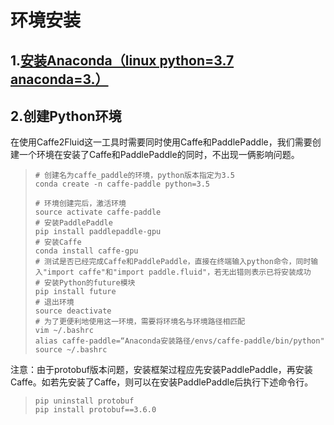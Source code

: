# 环境安装
## 1.[安装Anaconda（linux python=3.7 anaconda=3.）](https://docs.anaconda.com/anaconda/install/)
## 2.创建Python环境

在使用Caffe2Fluid这一工具时需要同时使用Caffe和PaddlePaddle，我们需要创建一个环境在安装了Caffe和PaddlePaddle的同时，不出现一俩影响问题。
> ```shell
> # 创建名为caffe_paddle的环境，python版本指定为3.5
> conda create -n caffe-paddle python=3.5
>
> # 环境创建完后，激活环境
> source activate caffe-paddle
> # 安装PaddlePaddle
> pip install paddlepaddle-gpu
> # 安装Caffe
> conda install caffe-gpu
> # 测试是否已经完成Caffe和PaddlePaddle，直接在终端输入python命令，同时输入"import caffe"和"import paddle.fluid"，若无出错则表示已将安装成功
> # 安装Python的future模块
> pip install future
> # 退出环境
> source deactivate
> # 为了更便利地使用这一环境，需要将环境名与环境路径相匹配
> vim ~/.bashrc
> alias caffe-paddle=“Anaconda安装路径/envs/caffe-paddle/bin/python"
>source ~/.bashrc
> ```
注意：由于protobuf版本问题，安装框架过程应先安装PaddlePaddle，再安装Caffe。如若先安装了Caffe，则可以在安装PaddlePaddle后执行下述命令行。
> ```shell
> pip uninstall protobuf
> pip install protobuf==3.6.0
> ```
